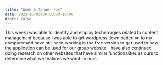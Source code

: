 ```yaml
---
title: "Week 5 Tanner Fox"
date: 2021-10-03T00:00:00-10:00
draft: false
---
```



This week i was able to identify and employ technologies related to content management because i was able to get wordpress downloaded on to my computer and have still been working in the free version to get used to how the application can be used for our group website. I have also continued doing research on other websites that have similar functionalities as ours to determine what we features we want on ours. 
